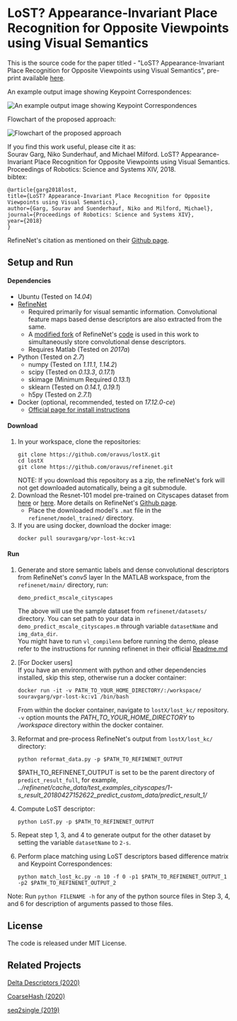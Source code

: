 # LoST? Appearance-Invariant Place Recognition for Opposite Viewpoints using Visual Semantics

This is the source code for the paper titled - "LoST? Appearance-Invariant Place Recognition for Opposite Viewpoints using Visual Semantics", pre-print available [here](https://arxiv.org/abs/1804.05526).

An example output image showing Keypoint Correspondences:

![An example output image showing Keypoint Correspondences](lost_kc/bin/day-night-keypoint-correspondence-place-recognition.jpg "Keypoint Correspondences using LoST-X")


Flowchart of the proposed approach:

![Flowchart of the proposed approach](lost_kc/bin/LoST-Flowchart-Visual_Place_Recognition.jpg "Flowchart for the proposed approach - LoST-X")

If you find this work useful, please cite it as:  
Sourav Garg, Niko Sunderhauf, and Michael Milford. LoST? Appearance-Invariant Place Recognition for Opposite Viewpoints using Visual Semantics. Proceedings of Robotics: Science and Systems XIV, 2018.  
bibtex:
```
@article{garg2018lost,
title={LoST? Appearance-Invariant Place Recognition for Opposite Viewpoints using Visual Semantics},
author={Garg, Sourav and Suenderhauf, Niko and Milford, Michael},
journal={Proceedings of Robotics: Science and Systems XIV},
year={2018}
}
```
RefineNet's citation as mentioned on their [Github page](https://github.com/guosheng/refinenet).


## Setup and Run

#### Dependencies
- Ubuntu        (Tested on *14.04*)
- [RefineNet](https://arxiv.org/abs/1611.06612)
  - Required primarily for visual semantic information. Convolutional feature maps based dense descriptors are also extracted from the same.
  - A [modified fork](https://github.com/oravus/refinenet) of RefineNet's [code](https://github.com/guosheng/refinenet) is used in this work to simultaneously store convolutional dense descriptors.
  - Requires Matlab      (Tested on *2017a*)
- Python        (Tested on *2.7*)
  - numpy       (Tested on *1.11.1*, *1.14.2*)
  - scipy       (Tested on *0.13.3*, *0.17.1*)
  - skimage     (Minimum Required *0.13.1*)
  - sklearn     (Tested on *0.14.1*, *0.19.1*)
  - h5py        (Tested on *2.7.1*)
- Docker (optional, recommended, tested on *17.12.0-ce*)
  - [Official page for install instructions](https://docs.docker.com/install/linux/docker-ce/ubuntu/)


#### Download

1. In your workspace, clone the repositories:
   ```
   git clone https://github.com/oravus/lostX.git
   cd lostX
   git clone https://github.com/oravus/refinenet.git
   ```
   NOTE: If you download this repository as a zip, the refineNet's fork will not get downloaded automatically, being a git submodule.
2. Download the Resnet-101 model pre-trained on Cityscapes dataset from [here](https://drive.google.com/drive/folders/1U2c1N6QJdzB_8HBgXb7mJ6Qk66JDBHI9) or [here](https://pan.baidu.com/s/1nxf2muP#list/path=%2Frefinenet_public_new%2Frefinenet_released%2Frefinenet_res101&parentPath=%2Frefinenet_public_new%2Frefinenet_released). More details on RefineNet's [Github page](https://github.com/guosheng/refinenet).
   - Place the downloaded model's `.mat` file in the `refinenet/model_trained/` directory.
3. If you are using docker, download the docker image:
   ```
   docker pull souravgarg/vpr-lost-kc:v1
   ```


#### Run
1. Generate and store semantic labels and dense convolutional descriptors from RefineNet's *conv5* layer
   In the MATLAB workspace, from the `refinenet/main/` directory, run:
   ```
   demo_predict_mscale_cityscapes
   ```
   The above will use the sample dataset from `refinenet/datasets/` directory. You can set path to your data in `demo_predict_mscale_cityscapes.m` through variable `datasetName` and `img_data_dir`.  
You might have to run `vl_compilenn` before running the demo, please refer to the instructions for running refinenet in their official [Readme.md](https://github.com/guosheng/refinenet)

2. \[For Docker users\]  
If you have an environment with python and other dependencies installed, skip this step, otherwise run a docker container:
   ```
   docker run -it -v PATH_TO_YOUR_HOME_DIRECTORY/:/workspace/ souravgarg/vpr-lost-kc:v1 /bin/bash
   ```
   From within the docker container, navigate to `lostX/lost_kc/` repository.  
`-v` option mounts the *PATH_TO_YOUR_HOME_DIRECTORY* to */workspace* directory within the docker container.
3. Reformat and pre-process RefineNet's output from `lostX/lost_kc/` directory: 
   ```
   python reformat_data.py -p $PATH_TO_REFINENET_OUTPUT
   ```
   $PATH_TO_REFINENET_OUTPUT is set to be the parent directory of `predict_result_full`, for example, *../refinenet/cache_data/test_examples_cityscapes/1-s_result_20180427152622_predict_custom_data/predict_result_1/*
4. Compute LoST descriptor:
   ```
   python LoST.py -p $PATH_TO_REFINENET_OUTPUT 
   ```
5. Repeat step 1, 3, and 4 to generate output for the other dataset by setting the variable `datasetName` to `2-s`.
6. Perform place matching using LoST descriptors based difference matrix and Keypoint Correspondences:
   ```
   python match_lost_kc.py -n 10 -f 0 -p1 $PATH_TO_REFINENET_OUTPUT_1  -p2 $PATH_TO_REFINENET_OUTPUT_2
   ```
Note: Run `python FILENAME -h` for any of the python source files in Step 3, 4, and 6 for description of arguments passed to those files. 


## License
The code is released under MIT License.

## Related Projects
[Delta Descriptors (2020)](https://github.com/oravus/DeltaDescriptors)

[CoarseHash (2020)](https://github.com/oravus/CoarseHash)

[seq2single (2019)](https://github.com/oravus/seq2single)





